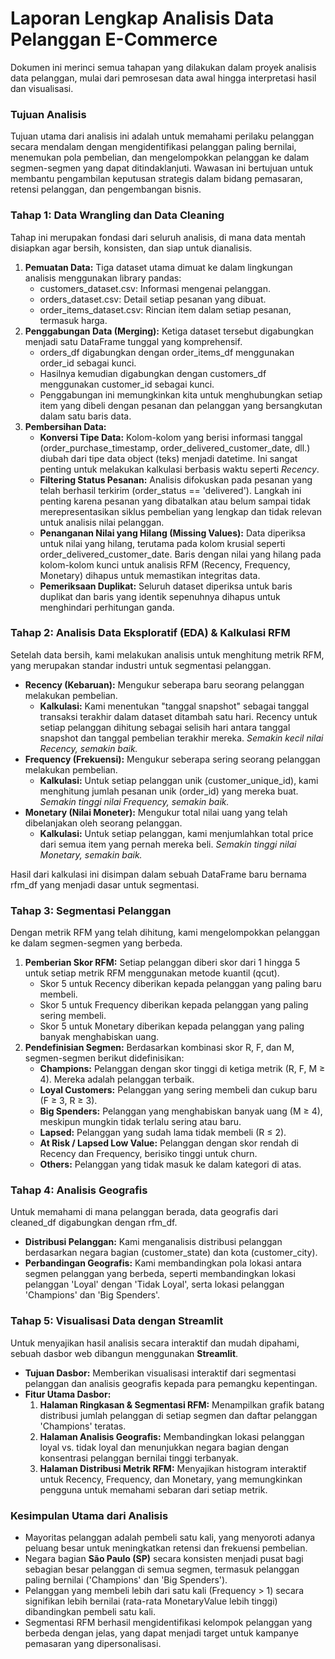 # **Laporan Lengkap Analisis Data Pelanggan E-Commerce**

Dokumen ini merinci semua tahapan yang dilakukan dalam proyek analisis data pelanggan, mulai dari pemrosesan data awal hingga interpretasi hasil dan visualisasi.

### **Tujuan Analisis**

Tujuan utama dari analisis ini adalah untuk memahami perilaku pelanggan secara mendalam dengan mengidentifikasi pelanggan paling bernilai, menemukan pola pembelian, dan mengelompokkan pelanggan ke dalam segmen-segmen yang dapat ditindaklanjuti. Wawasan ini bertujuan untuk membantu pengambilan keputusan strategis dalam bidang pemasaran, retensi pelanggan, dan pengembangan bisnis.

### **Tahap 1: Data Wrangling dan Data Cleaning**

Tahap ini merupakan fondasi dari seluruh analisis, di mana data mentah disiapkan agar bersih, konsisten, dan siap untuk dianalisis.

1. **Pemuatan Data:** Tiga dataset utama dimuat ke dalam lingkungan analisis menggunakan library pandas:  
   * customers\_dataset.csv: Informasi mengenai pelanggan.  
   * orders\_dataset.csv: Detail setiap pesanan yang dibuat.  
   * order\_items\_dataset.csv: Rincian item dalam setiap pesanan, termasuk harga.  
2. **Penggabungan Data (Merging):** Ketiga dataset tersebut digabungkan menjadi satu DataFrame tunggal yang komprehensif.  
   * orders\_df digabungkan dengan order\_items\_df menggunakan order\_id sebagai kunci.  
   * Hasilnya kemudian digabungkan dengan customers\_df menggunakan customer\_id sebagai kunci.  
   * Penggabungan ini memungkinkan kita untuk menghubungkan setiap item yang dibeli dengan pesanan dan pelanggan yang bersangkutan dalam satu baris data.  
3. **Pembersihan Data:**  
   * **Konversi Tipe Data:** Kolom-kolom yang berisi informasi tanggal (order\_purchase\_timestamp, order\_delivered\_customer\_date, dll.) diubah dari tipe data object (teks) menjadi datetime. Ini sangat penting untuk melakukan kalkulasi berbasis waktu seperti *Recency*.  
   * **Filtering Status Pesanan:** Analisis difokuskan pada pesanan yang telah berhasil terkirim (order\_status \== 'delivered'). Langkah ini penting karena pesanan yang dibatalkan atau belum sampai tidak merepresentasikan siklus pembelian yang lengkap dan tidak relevan untuk analisis nilai pelanggan.  
   * **Penanganan Nilai yang Hilang (Missing Values):** Data diperiksa untuk nilai yang hilang, terutama pada kolom krusial seperti order\_delivered\_customer\_date. Baris dengan nilai yang hilang pada kolom-kolom kunci untuk analisis RFM (Recency, Frequency, Monetary) dihapus untuk memastikan integritas data.  
   * **Pemeriksaan Duplikat:** Seluruh dataset diperiksa untuk baris duplikat dan baris yang identik sepenuhnya dihapus untuk menghindari perhitungan ganda.

### **Tahap 2: Analisis Data Eksploratif (EDA) & Kalkulasi RFM**

Setelah data bersih, kami melakukan analisis untuk menghitung metrik RFM, yang merupakan standar industri untuk segmentasi pelanggan.

* **Recency (Kebaruan):** Mengukur seberapa baru seorang pelanggan melakukan pembelian.  
  * **Kalkulasi:** Kami menentukan "tanggal snapshot" sebagai tanggal transaksi terakhir dalam dataset ditambah satu hari. Recency untuk setiap pelanggan dihitung sebagai selisih hari antara tanggal snapshot dan tanggal pembelian terakhir mereka. *Semakin kecil nilai Recency, semakin baik.*  
* **Frequency (Frekuensi):** Mengukur seberapa sering seorang pelanggan melakukan pembelian.  
  * **Kalkulasi:** Untuk setiap pelanggan unik (customer\_unique\_id), kami menghitung jumlah pesanan unik (order\_id) yang mereka buat. *Semakin tinggi nilai Frequency, semakin baik.*  
* **Monetary (Nilai Moneter):** Mengukur total nilai uang yang telah dibelanjakan oleh seorang pelanggan.  
  * **Kalkulasi:** Untuk setiap pelanggan, kami menjumlahkan total price dari semua item yang pernah mereka beli. *Semakin tinggi nilai Monetary, semakin baik.*

Hasil dari kalkulasi ini disimpan dalam sebuah DataFrame baru bernama rfm\_df yang menjadi dasar untuk segmentasi.

### **Tahap 3: Segmentasi Pelanggan**

Dengan metrik RFM yang telah dihitung, kami mengelompokkan pelanggan ke dalam segmen-segmen yang berbeda.

1. **Pemberian Skor RFM:** Setiap pelanggan diberi skor dari 1 hingga 5 untuk setiap metrik RFM menggunakan metode kuantil (qcut).  
   * Skor 5 untuk Recency diberikan kepada pelanggan yang paling baru membeli.  
   * Skor 5 untuk Frequency diberikan kepada pelanggan yang paling sering membeli.  
   * Skor 5 untuk Monetary diberikan kepada pelanggan yang paling banyak menghabiskan uang.  
2. **Pendefinisian Segmen:** Berdasarkan kombinasi skor R, F, dan M, segmen-segmen berikut didefinisikan:  
   * **Champions:** Pelanggan dengan skor tinggi di ketiga metrik (R, F, M ≥ 4). Mereka adalah pelanggan terbaik.  
   * **Loyal Customers:** Pelanggan yang sering membeli dan cukup baru (F ≥ 3, R ≥ 3).  
   * **Big Spenders:** Pelanggan yang menghabiskan banyak uang (M ≥ 4), meskipun mungkin tidak terlalu sering atau baru.  
   * **Lapsed:** Pelanggan yang sudah lama tidak membeli (R ≤ 2).  
   * **At Risk / Lapsed Low Value:** Pelanggan dengan skor rendah di Recency dan Frequency, berisiko tinggi untuk churn.  
   * **Others:** Pelanggan yang tidak masuk ke dalam kategori di atas.

### **Tahap 4: Analisis Geografis**

Untuk memahami di mana pelanggan berada, data geografis dari cleaned\_df digabungkan dengan rfm\_df.

* **Distribusi Pelanggan:** Kami menganalisis distribusi pelanggan berdasarkan negara bagian (customer\_state) dan kota (customer\_city).  
* **Perbandingan Geografis:** Kami membandingkan pola lokasi antara segmen pelanggan yang berbeda, seperti membandingkan lokasi pelanggan 'Loyal' dengan 'Tidak Loyal', serta lokasi pelanggan 'Champions' dan 'Big Spenders'.

### **Tahap 5: Visualisasi Data dengan Streamlit**

Untuk menyajikan hasil analisis secara interaktif dan mudah dipahami, sebuah dasbor web dibangun menggunakan **Streamlit**.

* **Tujuan Dasbor:** Memberikan visualisasi interaktif dari segmentasi pelanggan dan analisis geografis kepada para pemangku kepentingan.  
* **Fitur Utama Dasbor:**  
  1. **Halaman Ringkasan & Segmentasi RFM:** Menampilkan grafik batang distribusi jumlah pelanggan di setiap segmen dan daftar pelanggan 'Champions' teratas.  
  2. **Halaman Analisis Geografis:** Membandingkan lokasi pelanggan loyal vs. tidak loyal dan menunjukkan negara bagian dengan konsentrasi pelanggan bernilai tinggi terbanyak.  
  3. **Halaman Distribusi Metrik RFM:** Menyajikan histogram interaktif untuk Recency, Frequency, dan Monetary, yang memungkinkan pengguna untuk memahami sebaran dari setiap metrik.

### **Kesimpulan Utama dari Analisis**

* Mayoritas pelanggan adalah pembeli satu kali, yang menyoroti adanya peluang besar untuk meningkatkan retensi dan frekuensi pembelian.  
* Negara bagian **São Paulo (SP)** secara konsisten menjadi pusat bagi sebagian besar pelanggan di semua segmen, termasuk pelanggan paling bernilai ('Champions' dan 'Big Spenders').  
* Pelanggan yang membeli lebih dari satu kali (Frequency \> 1\) secara signifikan lebih bernilai (rata-rata MonetaryValue lebih tinggi) dibandingkan pembeli satu kali.  
* Segmentasi RFM berhasil mengidentifikasi kelompok pelanggan yang berbeda dengan jelas, yang dapat menjadi target untuk kampanye pemasaran yang dipersonalisasi.